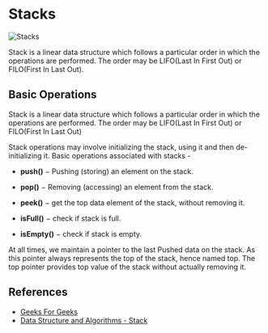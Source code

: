# Stacks

![Stacks](https://upload.wikimedia.org/wikipedia/commons/b/b4/Lifo_stack.png)

Stack is a linear data structure which follows a particular order in which the operations are performed. The order may be LIFO(Last In First Out) or FILO(First In Last Out).

## Basic Operations

Stack is a linear data structure which follows a particular order in which the operations are performed. The order may be LIFO(Last In First Out) or FILO(First In Last Out)

Stack operations may involve initializing the stack, using it and then de-initializing it. Basic operations associated with stacks -

- **push()** − Pushing (storing) an element on the stack.

- **pop()** − Removing (accessing) an element from the stack.

- **peek()** − get the top data element of the stack, without removing it.

- **isFull()** − check if stack is full.

- **isEmpty()** − check if stack is empty.

At all times, we maintain a pointer to the last Pushed data on the stack. As this pointer always represents the top of the stack, hence named top. The top pointer provides top value of the stack without actually removing it.


## References

- [Geeks For Geeks](geeksforgeeks.org)
- [Data Structure and Algorithms - Stack](https://www.tutorialspoint.com/data_structures_algorithms/stack_algorithm.htm)
